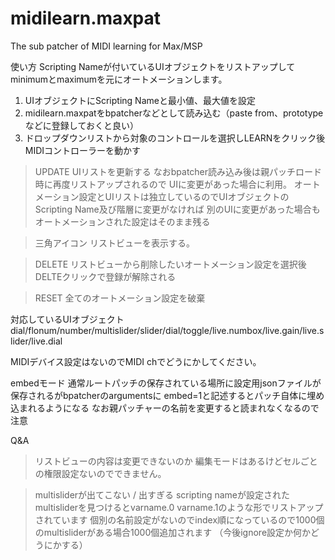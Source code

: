 midilearn.maxpat
================

The sub patcher of MIDI learning for Max/MSP

使い方
Scripting Nameが付いているUIオブジェクトをリストアップしてminimumとmaximumを元にオートメーションします。

1. UIオブジェクトにScripting Nameと最小値、最大値を設定
2. midilearn.maxpatをbpatcherなどとして読み込む（paste from、prototypeなどに登録しておくと良い）
3. ドロップダウンリストから対象のコントロールを選択しLEARNをクリック後MIDIコントローラーを動かす


>UPDATE
UIリストを更新する
なおbpatcher読み込み後は親パッチロード時に再度リストアップされるので
UIに変更があった場合に利用。
オートメーション設定とUIリストは独立しているのでUIオブジェクトのScripting Name及び階層に変更がなければ
別のUIに変更があった場合もオートメーションされた設定はそのまま残る

>三角アイコン
リストビューを表示する。

>DELETE
リストビューから削除したいオートメーション設定を選択後DELTEクリックで登録が解除される

>RESET
全てのオートメーション設定を破棄


対応しているUIオブジェクト
dial/flonum/number/multislider/slider/dial/toggle/live.numbox/live.gain/live.slider/live.dial

MIDIデバイス設定はないのでMIDI chでどうにかしてください。


embedモード
通常ルートパッチの保存されている場所に設定用jsonファイルが保存されるがbpatcherのargumentsに
embed=1と記述するとパッチ自体に埋め込まれるようになる
なお親パッチャーの名前を変更すると読まれなくなるので注意


Q&A
>リストビューの内容は変更できないのか
編集モードはあるけどセルごとの権限設定ないのでできません。

>multisliderが出てこない / 出すぎる
scripting nameが設定されたmultisliderを見つけるとvarname.0 varname.1のような形でリストアップされています
個別の名前設定がないのでindex順になっているので1000個のmultisliderがある場合1000個追加されます
（今後ignore設定か何かどうにかする）









